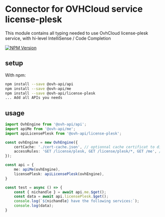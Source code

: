 # Connector for OVHCloud service license-plesk

This module contains all typing needed to use OvhCloud license-plesk service, with hi-level IntelliSense / Code Completion

[![NPM Version](https://img.shields.io/npm/v/@ovh-api/license-plesk.svg?style=flat)](https://www.npmjs.org/package/@ovh-api/license-plesk)

## setup

With npm:
````bash
npm install --save @ovh-api/api
npm install --save @ovh-api/me
npm install --save @ovh-api/license-plesk
... Add all APIs you needs
````

## usage

````typescript
import OvhEngine from '@ovh-api/api';
import apiMe from '@ovh-api/me';
import apiLicensePlesk from '@ovh-api/license-plesk';

const ovhEngine = new OvhEngine({ 
    certCache: './cert-cache.json', // optionnal cache certificat to disk
    accessRules: 'GET /license/plesk, GET /license/plesk/*, GET /me', // optionnal limit the requested privileges.
});

const api = {
    me: apiMe(ovhEngine),
    licensePlesk: apiLicensePlesk(ovhEngine),
}

const test = async () => {
    const { nichandle } = await api.me.$get();
    const data = await api.licensePlesk.$get();
    console.log(`${nichandle} have the following services:`);
    console.log(data);
}

````